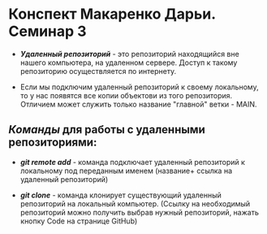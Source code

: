# Конспект Макаренко Дарьи. Семинар 3

* *__Удаленный репозиторий__* - это репозиторий находящийся вне нашего компьютера, на удаленном сервере. Доступ к такому репозиторию осуществляется по интернету.

+ Если мы подключим удаленный репозиторий к своему локальному, то у нас появятся все копии объектови из того репозитория. Отличием может служить только название "главной" ветки -  MAIN.

## **_Команды_** для работы с удаленными репозиториями:

* _**git remote add**_ - команда подключает удаленный репозиторий к локальному под переданным именем (название+ ссылка на удаленный репозиторий)

* _**git clone**_ - команда клонирует существующий удаленный репозиторий на локальный компьютер. (Ссылку на необходимый репозиторий можно получить выбрав нужный репозиторий, нажать кнопку Code на странице GitHub)

